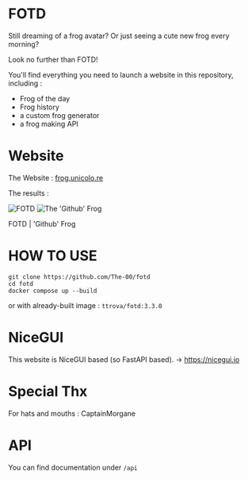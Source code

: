 # FOTD

Still dreaming of a frog avatar? Or just seeing a cute new frog every morning?

Look no further than FOTD!

You'll find everything you need to launch a website in this repository, including :
- Frog of the day
- Frog history
- a custom frog generator
- a frog making API

# Website

The Website : [frog.unicolo.re](https://frog.unicolo.re)

The results :

![FOTD](https://frog.unicolo.re/api/fotd?size=350)  ![The 'Github' Frog](https://frog.unicolo.re/api/frog/Github?size=350)

FOTD | 'Github' Frog

# HOW TO USE

```
git clone https://github.com/The-00/fotd
cd fotd
docker compose up --build
```

or with already-built image : `ttrova/fotd:3.3.0`

# NiceGUI

This website is NiceGUI based (so FastAPI based). -> https://nicegui.io

# Special Thx

For hats and mouths : CaptainMorgane

# API 

You can find documentation under `/api`



